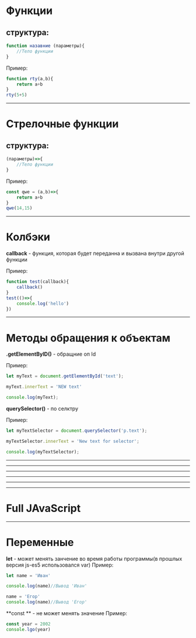 # Функции 
## структура:
```js
function назавние (параметры){
    //Тело функции
}
```

Пример:
```js
function rty(a,b){
    return a+b
}
rty(5+5)
```
______
# Стрелочные функции

## структура:
```js
(параметры)=>{
    //Тело функции
}
```

Пример:
```js
const qwe = (a,b)=>{
    return a+b
}
qwe(14,15)
```
______

# Колбэки

**callback** - функция, которая будет переданна и вызвана внутри другой функции

Пример:
```js
function test(callback){
    callback()
}
test(()=>{
    console.log('hello')
})
```
_____
# Методы обращения к объектам


**.getElementByID()** - обращние оп Id

Пример:
```js
let myText = document.getElementById('text');

myText.innerText = 'NEW text'

console.log(myText);
```

**querySelector()** - по селктру

Пример:
```js
let myTextSelector = document.querySelector('p.text');

myTextSelector.innerText = 'New text for selector';

console.log(myTextSelector);
```


____
____
____
____
____
____
# Full JAvaScript
___
# Переменные 
**let** - может менять занчение во время работы программы(в прошлых версия js-es5 использовался var)
Пример:
```js
let name = 'Иван'

console.log(name)//Вывод 'Иван'

name = 'Егор'
console.log(name)//Вывод 'Егор'
```


**const ** - не может менять значение
Пример:
```js
const year = 2002
console.lgo(year)
```
